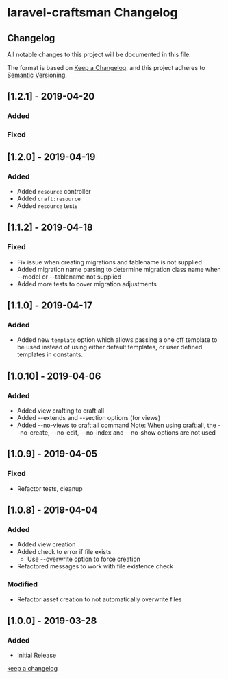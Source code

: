 # laravel-craftsman Changelog

## Changelog

All notable changes to this project will be documented in this file.

The format is based on [Keep a Changelog](https://keepachangelog.com/en/1.0.0/),
and this project adheres to [Semantic Versioning](https://semver.org/spec/v2.0.0.html).


## [1.2.1] - 2019-04-20

### Added

### Fixed


## [1.2.0] - 2019-04-19

### Added

- Added `resource` controller
- Added `craft:resource`
- Added `resource` tests

## [1.1.2] - 2019-04-18

### Fixed

- Fix issue when creating migrations and tablename is not supplied
- Added migration name parsing to determine migration class name when --model or --tablename not supplied
- Added more tests to cover migration adjustments

## [1.1.0] - 2019-04-17

### Added

- Added new `template` option which allows passing a one off template to be used instead of using either default templates, or user defined templates in constants.  

## [1.0.10] - 2019-04-06

### Added

- Added view crafting to craft:all
- Added --extends and --section options (for views)
- Added --no-views to craft:all command
    Note: When using craft:all, the --no-create, --no-edit, --no-index and --no-show options are not used

## [1.0.9] - 2019-04-05

### Fixed

- Refactor tests, cleanup 

## [1.0.8] - 2019-04-04

### Added

- Added view creation
- Added check to error if file exists
    - Use --overwrite option to force creation
- Refactored messages to work with file existence check

### Modified

- Refactor asset creation to not automatically overwrite files


## [1.0.0] - 2019-03-28

### Added

-   Initial Release


[keep a changelog](https://keepachangelog.com/en/1.0.0/)
